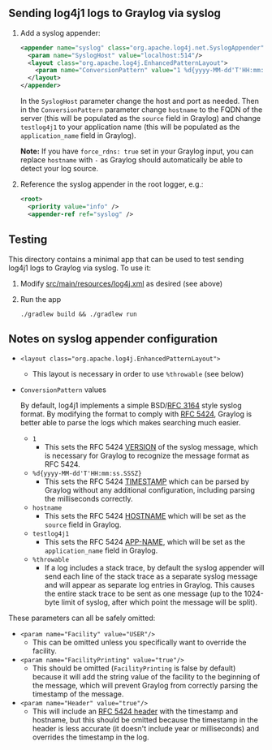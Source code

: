 ## Sending log4j1 logs to Graylog via syslog

1. Add a syslog appender:

   ```xml
   <appender name="syslog" class="org.apache.log4j.net.SyslogAppender">
     <param name="SyslogHost" value="localhost:514"/>
     <layout class="org.apache.log4j.EnhancedPatternLayout">
       <param name="ConversionPattern" value="1 %d{yyyy-MM-dd'T'HH:mm:ss.SSSZ} hostname testlog4j1 - - - [%t] %-5p %c %x - %m%n%throwable"/>
     </layout>
   </appender>
   ```

   In the `SyslogHost` parameter change the host and port as needed. Then in the `ConversionPattern` parameter change
   `hostname` to the FQDN of the server (this will be populated as the `source` field in Graylog) and change
   `testlog4j1` to your application name (this will be populated as the `application_name` field in Graylog).

   **Note:** If you have `force_rdns: true` set in your Graylog input, you can replace `hostname` with `-` as Graylog
   should automatically be able to detect your log source.

1. Reference the syslog appender in the root logger, e.g.:

   ```xml
   <root>
     <priority value="info" />
     <appender-ref ref="syslog" />
   ```

## Testing

This directory contains a minimal app that can be used to test sending log4j1 logs to Graylog via syslog. To use it:

1. Modify [src/main/resources/log4j.xml](src/main/resources/log4j.xml) as desired (see above)

1. Run the app

   ```
   ./gradlew build && ./gradlew run
   ```

## Notes on syslog appender configuration

- `<layout class="org.apache.log4j.EnhancedPatternLayout">`
  - This layout is necessary in order to use `%throwable` (see below)
- `ConversionPattern` values

  By default, log4j1 implements a simple BSD/[RFC 3164](https://tools.ietf.org/html/rfc3164) style syslog format. By
  modifying the format to comply with [RFC 5424](https://tools.ietf.org/html/rfc5424), Graylog is better able to parse
  the logs which makes searching much easier.

  - `1`
    - This sets the RFC 5424 [VERSION](https://tools.ietf.org/html/rfc5424#section-6.2.2) of the syslog message,
      which is necessary for Graylog to recognize the message format as RFC 5424.
  - `%d{yyyy-MM-dd'T'HH:mm:ss.SSSZ}`
    - This sets the RFC 5424 [TIMESTAMP](https://tools.ietf.org/html/rfc5424#section-6.2.3) which can be parsed by
      Graylog without any additional configuration, including parsing the milliseconds correctly.
  - `hostname`
    - This sets the RFC 5424 [HOSTNAME](https://tools.ietf.org/html/rfc5424#section-6.2.4) which will be set as the
      `source` field in Graylog.
  - `testlog4j1`
    - This sets the RFC 5424 [APP-NAME](https://tools.ietf.org/html/rfc5424#section-6.2.5), which will be set as the
      `application_name` field in Graylog.
  - `%throwable`
    - If a log includes a stack trace, by default the syslog appender will send each line of the stack trace as a
      separate syslog message and will appear as separate log entries in Graylog. This causes the entire stack trace
      to be sent as one message (up to the 1024-byte limit of syslog, after which point the message will be split).

These parameters can all be safely omitted:

- `<param name="Facility" value="USER"/>`
  - This can be omitted unless you specifically want to override the facility.
- `<param name="FacilityPrinting" value="true"/>`
  - This should be omitted (`FacilityPrinting` is false by default) because it will add the string value of the
    facility to the beginning of the message, which will prevent Graylog from correctly parsing the timestamp of the
    message.
- `<param name="Header" value="true"/>`
  - This will include an [RFC 5424 header](https://tools.ietf.org/html/rfc5424#section-6.2) with the timestamp and
    hostname, but this should be omitted because the timestamp in the header is less accurate (it doesn't include year
    or milliseconds) and overrides the timestamp in the log.
